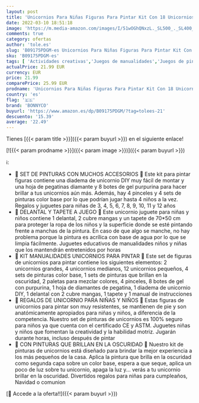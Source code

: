 ```yaml
---
layout: post
title: 'Unicornios Para Niñas Figuras Para Pintar Kit Con 18 Unicornios – BONNYCO | Manualidades Niñas con Brillo en la Oscuridad | Juguetes Niña 3 4 5 6 7 8 9 10 Años Regalos Niña Cumpleaños  Navidad'
date: 2022-03-10 18:51:18
image: 'https://m.media-amazon.com/images/I/51wOGhQNxzL._SL500_._SL400_.jpg'
comments: true
category: ofertas
author: 'tole.es'
slug: 'B09175PDGM-es Unicornios Para Niñas Figuras Para Pintar Kit Con 18...'
sku: 'B09175PDGM-es'
tags: [ 'Actividades creativas','Juegos de manualidades','Juegos de pintura para niños','Juguetes','Juguetes y juegos','bonnyco','navidad', ]
actualPrice: 21.99 EUR
currency: EUR
price: 21.99
comparePrice: 25.99 EUR
prodname: 'Unicornios Para Niñas Figuras Para Pintar Kit Con 18 Unicornios – BONNYCO | Manualidades Niñas con Brillo en la Oscuridad | Juguetes Niña 3 4 5 6 7 8 9 10 Años Regalos Niña Cumpleaños  Navidad'
country: 'es'
flag: '🇪🇸'
brand: 'BONNYCO'
buyurl: 'https://www.amazon.es/dp/B09175PDGM/?tag=tolees-21'
descuento: '15.39'
average: '22.49'
---
```


Tienes [{{< param title >}}]({{< param buyurl >}}) en el siguiente enlace!

[![{{< param prodname >}}]({{< param image >}})]({{< param buyurl >}})

ℹ️:

- 🦄 SET DE PINTURAS CON MUCHOS ACCESORIOS 🦄 Este kit para pintar figuras contiene una diadema de unicornio DIY muy fácil de montar y una hoja de pegatinas diamante y 8 botes de gel purpurina para hacer brillar a tus unicornios aún más. Además, hay 4 pinceles y 4 sets de pinturas color base por lo que podrían jugar hasta 4 niños a la vez. Regalos y juguetes para niñas de 3, 4, 5, 6, 7, 8, 9, 10, 11 y 12 años
- 🦄 DELANTAL Y TAPETE A JUEGO 🦄 Este unicornio juguete para niñas y niños contiene 1 delantal, 2 cubre mangas y un tapete de 70*50 cm para proteger la ropa de los niños y la superficie donde se esté pintando frente a manchas de la pintura. En caso de que algo se manche, no hay problema porque la pintura es acrílica con base de agua por lo que se limpia fácilmente. Juguetes educativos de manualidades niños y niñas que los mantendrán entretenidos por horas
- 🦄 KIT MANUALIDADES UNICORNIOS PARA PINTAR 🦄 Este set de figuras de unicornios para pintar contiene los siguientes elementos: 2 unicornios grandes, 4 unicornios medianos, 12 unicornios pequeños, 4 sets de pinturas color base, 1 sets de pinturas que brillan en la oscuridad, 2 paletas para mezclar colores, 4 pinceles, 8 botes de gel con purpurina, 1 hoja de diamantes de pegatina, 1 diadema de unicornio DIY, 1 delantal con 2 cubre mangas, 1 tapete y 1 manual de instrucciones
- 🦄 REGALOS DE UNICORNIO PARA NIÑAS Y NIÑOS 🦄 Estas figuras de unicornios para pintar son muy resistentes, se mantienen de pie y son anatómicamente apropiados para niñas y niños, a diferencia de la competencia. Nuestro set de pinturas de unicornios es 100% seguro para niños ya que cuenta con el certificado CE y ASTM. Juguetes niñas y niños que fomentan la creatividad y la habilidad motriz. Jugarán durante horas, incluso después de pintar
- 🦄 CON PINTURAS QUE BRILLAN EN LA OSCURIDAD 🦄 Nuestro kit de pinturas de unicornios está diseñado para brindar la mejor experiencia a los más pequeños de la casa. Aplica la pintura que brilla en la oscuridad como segunda capa sobre un color base, espera a que seque, aplica un poco de luz sobre tu unicornio, apaga la luz y... verás a tu unicornio brillar en la oscuridad. Divertidos regalos para niñas para cumpleaños, Navidad o comunion

[🛒 Accede a la oferta!!]({{< param buyurl >}})
